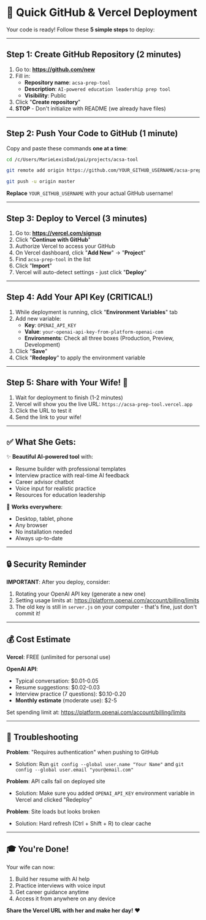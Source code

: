 # 🚀 Quick GitHub & Vercel Deployment

Your code is ready! Follow these **5 simple steps** to deploy:

---

## Step 1: Create GitHub Repository (2 minutes)

1. Go to: **https://github.com/new**
2. Fill in:
   - **Repository name**: `acsa-prep-tool`
   - **Description**: `AI-powered education leadership prep tool`
   - **Visibility**: Public
3. Click "**Create repository**"
4. **STOP** - Don't initialize with README (we already have files)

---

## Step 2: Push Your Code to GitHub (1 minute)

Copy and paste these commands **one at a time**:

```bash
cd /c/Users/MarieLexisDad/pai/projects/acsa-tool

git remote add origin https://github.com/YOUR_GITHUB_USERNAME/acsa-prep-tool.git

git push -u origin master
```

**Replace** `YOUR_GITHUB_USERNAME` with your actual GitHub username!

---

## Step 3: Deploy to Vercel (3 minutes)

1. Go to: **https://vercel.com/signup**
2. Click "**Continue with GitHub**"
3. Authorize Vercel to access your GitHub
4. On Vercel dashboard, click "**Add New**" → "**Project**"
5. Find `acsa-prep-tool` in the list
6. Click "**Import**"
7. Vercel will auto-detect settings - just click "**Deploy**"

---

## Step 4: Add Your API Key (CRITICAL!)

1. While deployment is running, click "**Environment Variables**" tab
2. Add new variable:
   - **Key**: `OPENAI_API_KEY`
   - **Value**: `your-openai-api-key-from-platform-openai-com`
   - **Environments**: Check all three boxes (Production, Preview, Development)
3. Click "**Save**"
4. Click "**Redeploy**" to apply the environment variable

---

## Step 5: Share with Your Wife! 🎉

1. Wait for deployment to finish (1-2 minutes)
2. Vercel will show you the live URL: `https://acsa-prep-tool.vercel.app`
3. Click the URL to test it
4. Send the link to your wife!

---

## ✅ What She Gets:

✨ **Beautiful AI-powered tool** with:
- Resume builder with professional templates
- Interview practice with real-time AI feedback
- Career advisor chatbot
- Voice input for realistic practice
- Resources for education leadership

📱 **Works everywhere**:
- Desktop, tablet, phone
- Any browser
- No installation needed
- Always up-to-date

---

## 🔒 Security Reminder

**IMPORTANT**: After you deploy, consider:
1. Rotating your OpenAI API key (generate a new one)
2. Setting usage limits at: https://platform.openai.com/account/billing/limits
3. The old key is still in `server.js` on your computer - that's fine, just don't commit it!

---

## 💰 Cost Estimate

**Vercel**: FREE (unlimited for personal use)

**OpenAI API**:
- Typical conversation: $0.01-0.05
- Resume suggestions: $0.02-0.03
- Interview practice (7 questions): $0.10-0.20
- **Monthly estimate** (moderate use): $2-5

Set spending limit at: https://platform.openai.com/account/billing/limits

---

## 🐛 Troubleshooting

**Problem**: "Requires authentication" when pushing to GitHub
- Solution: Run `git config --global user.name "Your Name"` and `git config --global user.email "your@email.com"`

**Problem**: API calls fail on deployed site
- Solution: Make sure you added `OPENAI_API_KEY` environment variable in Vercel and clicked "Redeploy"

**Problem**: Site loads but looks broken
- Solution: Hard refresh (Ctrl + Shift + R) to clear cache

---

## 🎓 You're Done!

Your wife can now:
1. Build her resume with AI help
2. Practice interviews with voice input
3. Get career guidance anytime
4. Access it from anywhere on any device

**Share the Vercel URL with her and make her day!** ❤️
